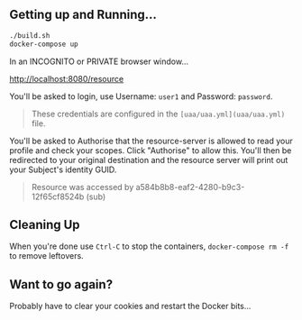 
## Getting up and Running...

````bash
./build.sh
docker-compose up
````

In an INCOGNITO or PRIVATE browser window...

[http://localhost:8080/resource](http://localhost:8080/resource)

You'll be asked to login, use Username: `user1` and Password: `password`.

> These credentials are configured in the `[uaa/uaa.yml](uaa/uaa.yml)` file.

You'll be asked to Authorise that the resource-server is allowed to read your profile and check your scopes. 
Click "Authorise" to allow this. You'll then be redirected to your original destination and the resource server 
will print out your Subject's identity GUID.

> Resource was accessed by a584b8b8-eaf2-4280-b9c3-12f65cf8524b (sub)


## Cleaning Up

When you're done use `Ctrl-C` to stop the containers, `docker-compose rm -f` to remove leftovers.

## Want to go again? 

Probably have to clear your cookies and restart the Docker bits... 
